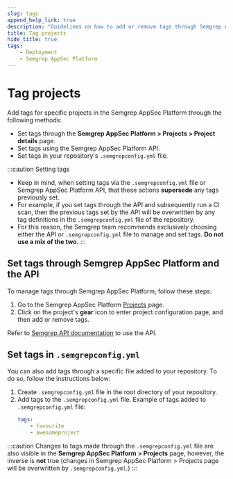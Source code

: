 ```yaml
---
slug: tags
append_help_link: true
description: "Guidelines on how to add or remove tags through Semgrep AppSec Platform and semgrepconfig.yml file."
title: Tag projects
hide_title: true
tags:
    - Deployment
    - Semgrep AppSec Platform
---
```


# Tag projects

Add tags for specific projects in the Semgrep AppSec Platform through the following methods:

* Set tags through the **Semgrep AppSec Platform > Projects > Project details** page.
* Set tags using the Semgrep AppSec Platform API.
* Set tags in your repository's `.semgrepconfig.yml` file.

:::caution Setting tags
* Keep in mind, when setting tags via the `.semgrepconfig.yml` file or Semgrep AppSec Platform API, that these actions **supersede** any tags previously set.
* For example, if you set tags through the API and subsequently run a CI scan, then the previous tags set by the API will be overwritten by any tag definitions in the `.semgrepconfig.yml` file of the repository.
* For this reason, the Semgrep team recommends exclusively choosing either the API or `.semgrepconfig.yml` file to manage and set tags. **Do not use a mix of the two.**
:::

## Set tags through Semgrep AppSec Platform and the API

To manage tags through Semgrep AppSec Platform, follow these steps:

1. Go to the Semgrep AppSec Platform [Projects](https://semgrep.dev/orgs/-/projects) page.
2. Click on the project's <i class="fa-solid fa-gear"></i> **gear** icon to enter project configuration page, and then add or remove tags.

Refer to [Semgrep API documentation](https://semgrep.dev/api/v1/docs/#tag/Project/operation/semgrep_app.saas.handlers.tagging.openapi_add_tags_to_project) to use the API.

## Set tags in `.semgrepconfig.yml`

You can also add tags through a specific file added to your repository. To do so, follow the instructions below:

1. Create `.semgrepconfig.yml` file in the root directory of your repository.
2. Add tags to the `.semgrepconfig.yml` file. Example of tags added to `.semgrepconfig.yml` file:
    ```yaml
    tags:
        - favourite
        - awesomeproject
    ```

:::caution
Changes to tags made through the `.semgrepconfig.yml` file are also visible in the **Semgrep AppSec Platform > Projects** page, however, the inverse is **not** true (changes in Semgrep AppSec Platform > Projects page will be overwritten by `.semgrepconfig.yml`.)
:::
